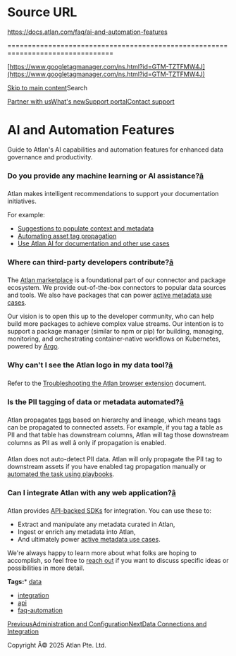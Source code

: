 # Source URL
https://docs.atlan.com/faq/ai-and-automation-features

================================================================================

<!--
canonical: https://docs.atlan.com/faq/ai-and-automation-features
link-alternate: https://docs.atlan.com/faq/ai-and-automation-features
meta-description: Guide to Atlan's AI capabilities and automation features for enhanced data governance and productivity.
meta-docsearch:docusaurus_tag: docs-default-current
meta-docsearch:language: en
meta-docsearch:version: current
meta-docusaurus_locale: en
meta-docusaurus_tag: docs-default-current
meta-docusaurus_version: current
meta-generator: Docusaurus v3.8.1
meta-og-description: Guide to Atlan's AI capabilities and automation features for enhanced data governance and productivity.
meta-og-locale: en
meta-og-title: AI and Automation Features | Atlan Documentation
meta-og-url: https://docs.atlan.com/faq/ai-and-automation-features
meta-twitter:card: summary_large_image
meta-viewport: width=device-width,initial-scale=1
title: AI and Automation Features | Atlan Documentation
-->

[https://www.googletagmanager.com/ns.html?id=GTM-TZTFMW4J](https://www.googletagmanager.com/ns.html?id=GTM-TZTFMW4J)

[Skip to main content](#__docusaurus_skipToContent_fallback)Search

[Partner with us](https://docs.google.com/forms/d/e/1FAIpQLScuAIhCm2GS7YFstrOjawbP8J7PUmOynQo7wI2yGCcCyEcVSw/viewform)[What's new](https://shipped.atlan.com/)[Support portal](https://atlan.zendesk.com/auth/v2/login/signin?return_to=https%3A%2F%2Fatlan.zendesk.com%2Fhc%2Fen-us&theme=hc&locale=en-us&brand_id=1900000425113&auth_origin=1900000425113%2Cfalse%2Ctrue)[Contact support](/support/submit-request)

AI and Automation Features
==========================

Guide to Atlan's AI capabilities and automation features for enhanced data governance and productivity.

### Do you provide any machine learning or AI assistance?[â](#do-you-provide-any-machine-learning-or-ai-assistance "Direct link to Do you provide any machine learning or AI assistance?")

Atlan makes intelligent recommendations to support your documentation initiatives.

For example:

* [Suggestions to populate context and metadata](/product/integrations/automation/always-on/references/suggestions-from-similar-assets)
* [Automating asset tag propagation](/faq/tags-and-metadata-management#why-does-tag-propagation-take-time-to-apply)
* [Use Atlan AI for documentation and other use cases](/product/capabilities/atlan-ai/concepts/what-is-atlan-ai)

### Where can third\-party developers contribute?[â](#where-can-third-party-developers-contribute "Direct link to Where can third-party developers contribute?")

The [Atlan marketplace](https://marketplace.atlan.com/) is a foundational part of our connector and package ecosystem. We provide out\-of\-the\-box connectors to popular data sources and tools. We also have packages that can power [active metadata use cases](https://atlan.com/active-metadata/).

Our vision is to open this up to the developer community, who can help build more packages to achieve complex value streams. Our intention is to support a package manager (similar to npm or pip) for building, managing, monitoring, and orchestrating container\-native workflows on Kubernetes, powered by [Argo](https://argoproj.github.io/).

### Why can't I see the Atlan logo in my data tool?[â](#why-cant-i-see-the-atlan-logo-in-my-data-tool "Direct link to Why can't I see the Atlan logo in my data tool?")

Refer to the [Troubleshooting the Atlan browser extension](/product/integrations/automation/browser-extension/troubleshooting/troubleshooting-atlan-browser-extension) document.

### Is the PII tagging of data or metadata automated?[â](#is-the-pii-tagging-of-data-or-metadata-automated "Direct link to Is the PII tagging of data or metadata automated?")

Atlan propagates [tags](/product/integrations/automation/always-on/references/tag-propagation) based on hierarchy and lineage, which means tags can be propagated to connected assets. For example, if you tag a table as PII and that table has downstream columns, Atlan will tag those downstream columns as PII as well â only if propagation is enabled.

Atlan does not auto\-detect PII data. Atlan will only propagate the PII tag to downstream assets if you have enabled tag propagation manually or [automated the task using playbooks](/product/capabilities/playbooks/how-tos/set-up-playbooks).

### Can I integrate Atlan with any web application?[â](#can-i-integrate-atlan-with-any-web-application "Direct link to Can I integrate Atlan with any web application?")

Atlan provides [API\-backed SDKs](https://developer.atlan.com/getting-started/) for integration. You can use these to:

* Extract and manipulate any metadata curated in Atlan,
* Ingest or enrich any metadata into Atlan,
* And ultimately power [active metadata use cases](https://atlan.com/active-metadata/).

We're always happy to learn more about what folks are hoping to accomplish, so feel free to [reach out](/support/submit-request) if you want to discuss specific ideas or possibilities in more detail.

**Tags:*** [data](/tags/data)
* [integration](/tags/integration)
* [api](/tags/api)
* [faq\-automation](/tags/faq-automation)

[PreviousAdministration and Configuration](/faq/administration-and-configuration)[NextData Connections and Integration](/faq/data-connections-and-integration)

Copyright Â© 2025 Atlan Pte. Ltd.

